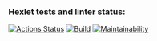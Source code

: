 ### Hexlet tests and linter status:
[![Actions Status](https://github.com/i1yas/python-project-lvl1/workflows/hexlet-check/badge.svg)](https://github.com/i1yas/python-project-lvl1/actions)
[![Build](https://github.com/i1yas/python-project-lvl1/workflows/build/badge.svg)](https://github.com/i1yas/python-project-lvl1/actions)
[![Maintainability](https://api.codeclimate.com/v1/badges/6e6d073a65288e5ef3e2/maintainability)](https://codeclimate.com/github/i1yas/python-project-lvl1/maintainability)